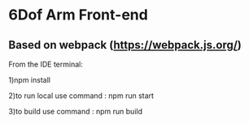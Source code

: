 # 6Dof Arm Front-end

Based on webpack (https://webpack.js.org/)
-
From the IDE terminal:

1)npm install

2)to run local use command : npm run start

3)to build use command : npm run build
